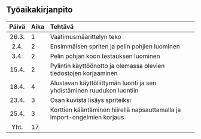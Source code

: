 ## Työaikakirjanpito

| Päivä | Aika | Tehtävä  |
| :----:|:-----| :-----|
| 26.3. |  1   | Vaatimusmäärittelyn teko |
| 2.4.  |  2   | Ensimmäisen spriten ja pelin pohjien luominen |
| 3.4.  |  2   | Pelin pohjan koon testauksen luominen |
| 15.4. |  2   | Pylintin käyttöönotto ja olemassa olevien tiedostojen korjaaminen |
| 18.4. |  4   | Alustavan käyttöliittymän luonti ja sen yhdistäminen ruudukon luontiin |
| 23.4. |  3   | Osan kuvista lisäys spriteiksi |
| 25.4. |  3   | Korttien kääntäminen hiirellä napsauttamalla ja import-ongelmien korjaus |
| Yht.  |  17   | |